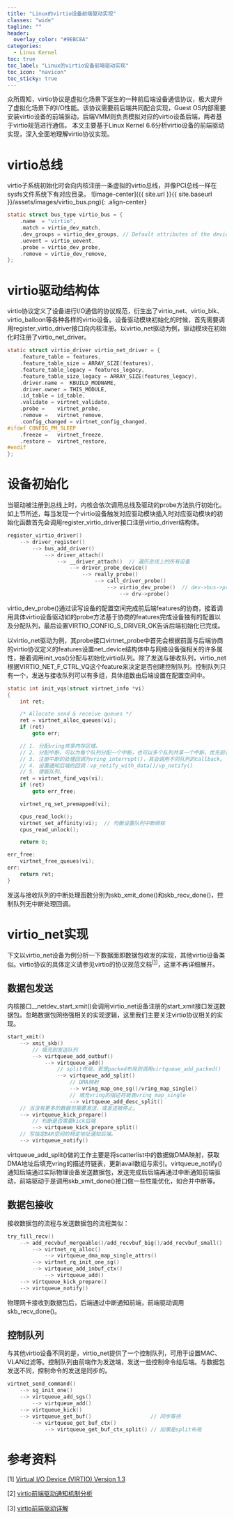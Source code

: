 ```yaml
---
title: "Linux的virtio设备前端驱动实现"
classes: "wide"
tagline: ""
header:
  overlay_color: "#9EBC8A"
categories:
  - Linux Kernel
toc: true
toc_label: "Linux的virtio设备前端驱动实现"
toc_icon: "navicon"
toc_sticky: true
---
```


众所周知，virtio协议是虚拟化场景下诞生的一种前后端设备通信协议，极大提升了虚拟化场景下的I/O性能。该协议需要前后端共同配合实现，Guest OS内部需要安装virtio设备的前端驱动，后端VMM则负责模拟对应的virtio设备后端，两者基于virtio规范进行通信。
本文主要基于Linux Kernel 6.6分析virtio设备的前端驱动实现，深入全面地理解virtio协议实现。

# virtio总线

virtio子系统初始化时会向内核注册一条虚拟的virtio总线，并像PCI总线一样在sysfs文件系统下有对应目录。
![image-center]({{ site.url }}{{ site.baseurl }}/assets/images/virtio_bus.png){: .align-center}

```c
static struct bus_type virtio_bus = {
    .name  = "virtio",
    .match = virtio_dev_match,
    .dev_groups = virtio_dev_groups, // Default attributes of the devices on the bus.
    .uevent = virtio_uevent,
    .probe = virtio_dev_probe,
    .remove = virtio_dev_remove,
};
```

# virtio驱动结构体

virtio协议定义了设备进行I/O通信的协议规范，衍生出了virtio_net、virtio_blk、virtio_balloon等各种各样的virtio设备。设备驱动模块初始化的时候，首先需要调用register_virtio_driver接口向内核注册。以virtio_net驱动为例，驱动模块在初始化时注册了virtio_net_driver。

```c
static struct virtio_driver virtio_net_driver = {
    .feature_table = features,
    .feature_table_size = ARRAY_SIZE(features),
    .feature_table_legacy = features_legacy,
    .feature_table_size_legacy = ARRAY_SIZE(features_legacy),
    .driver.name =  KBUILD_MODNAME,
    .driver.owner = THIS_MODULE,
    .id_table = id_table,
    .validate = virtnet_validate,
    .probe =    virtnet_probe,
    .remove =   virtnet_remove,
    .config_changed = virtnet_config_changed,
#ifdef CONFIG_PM_SLEEP
    .freeze =   virtnet_freeze,
    .restore =  virtnet_restore,
#endif
};
```

# 设备初始化

当驱动被注册到总线上时，内核会依次调用总线及驱动的probe方法执行初始化。如上节所述，每当发现一个virtio设备触发对应驱动模块插入时对应驱动模块的初始化函数首先会调用register_virtio_driver接口注册virtio_driver结构体。

```c
register_virtio_driver()
    --> driver_register()
        --> bus_add_driver()
            --> driver_attach()
                --> __driver_attach()  // 遍历总线上的所有设备
                    --> driver_probe_device()
                        --> really_probe()
                            --> call_driver_probe()
                                --> virtio_dev_probe()  // dev->bus->probe()
                                    --> drv->probe()
```

virtio_dev_probe()通过读写设备的配置空间完成前后端features的协商，接着调用具体virtio设备驱动如的probe方法基于协商的features完成设备独有的配置以及分配队列，最后设置VIRTIO_CONFIG_S_DRIVER_OK告诉后端初始化已完成。

以virtio_net驱动为例，其probe接口virtnet_probe中首先会根据前面与后端协商的virtio协议定义的features设置net_device结构体中与网络设备强相关的许多属性，接着调用init_vqs()分配与初始化virtio队列。除了发送与接收队列，virtio_net根据VIRTIO_NET_F_CTRL_VQ这个feature来决定是否创建控制队列。控制队列只有一个，发送与接收队列可以有多组，具体组数由后端设置在配置空间中。

```c
static int init_vqs(struct virtnet_info *vi)
{
    int ret;

    /* Allocate send & receive queues */
    ret = virtnet_alloc_queues(vi);
    if (ret)
        goto err;

    // 1. 分配vring共享内存区域。
    // 2. 分配中断，可以为每个队列分配一个中断，也可以多个队列共享一个中断，优先前者。中断类型可以是MSI，MSI-X或者INTx。
    // 3. 注册中断的处理回调为vring_interrupt()，其会调用不同队列的callback。
    // 4. 设置通知后端的回调：vp_notify_with_data()/vp_notify()
    // 5. 使能队列。
    ret = virtnet_find_vqs(vi);
    if (ret)
        goto err_free;

    virtnet_rq_set_premapped(vi);

    cpus_read_lock();
    virtnet_set_affinity(vi);  // 均衡设置队列中断绑核
    cpus_read_unlock();

    return 0;

err_free:
    virtnet_free_queues(vi);
err:
    return ret;
}
```

发送与接收队列的中断处理函数分别为skb_xmit_done()和skb_recv_done()，控制队列无中断处理回调。

# virtio_net实现

下文以virtio_net设备为例分析一下数据面即数据包收发的实现，其他virtio设备类似。virtio协议的具体定义请参见virtio的协议规范文档<sup>[[1](#ref1)]</sup>，这里不再详细展开。

## 数据包发送

内核接口__netdev_start_xmit()会调用virtio_net设备注册的start_xmit接口发送数据包。忽略数据包网络强相关的实现逻辑，这里我们主要关注virtio协议相关的实现。

```c
start_xmit()
    --> xmit_skb()
        // 填充到发送队列
        --> virtqueue_add_outbuf()
            --> virtqueue_add()
                // split布局，若是packed布局则调用virtqueue_add_packed()
                --> virtqueue_add_split()
                    // DMA映射
                    --> vring_map_one_sg()/vring_map_single()
                    // 填充vring的描述符链表vring_map_single
                    --> virtqueue_add_desc_split()
    // 当没有更多的数据包需要发送，或发送被停止。
    --> virtqueue_kick_prepare()
        // 判断是否需要kick后端
        --> virtqueue_kick_prepare_split()
    // 写指定BAR空间的特定地址通知后端。
    --> virtqueue_notify()
```

virtqueue_add_split()做的工作主要是将scatterlist中的数据做DMA映射，获取DMA地址后填充vring的描述符链表，更新avail数组与索引。virtqueue_notify()通知后端通过实际物理设备发送数据包，发送完成后后端再通过中断通知前端驱动，前端驱动于是调用skb_xmit_done()接口做一些性能优化，如合并中断等。

## 数据包接收

接收数据包的流程与发送数据包的流程类似：

```c
try_fill_recv()
    --> add_recvbuf_mergeable()/add_recvbuf_big()/add_recvbuf_small()
        --> virtnet_rq_alloc()
            --> virtqueue_dma_map_single_attrs()
        --> virtnet_rq_init_one_sg()
        --> virtqueue_add_inbuf_ctx()
            --> virtqueue_add()
    --> virtqueue_kick_prepare()
    --> virtqueue_notify() 
```

物理网卡接收到数据包后，后端通过中断通知前端，前端驱动调用skb_recv_done()。

## 控制队列

与其他virtio设备不同的是，virtio_net提供了一个控制队列，可用于设置MAC、VLAN过滤等。控制队列由前端作为发送端，发送一些控制命令给后端。与数据包发送不同，控制命令的发送是同步的。

```c
virtnet_send_command()
    --> sg_init_one()
    --> virtqueue_add_sgs()
        --> virtqueue_add()
    --> virtqueue_kick()
    --> virtqueue_get_buf()                   // 同步等待
        --> virtqueue_get_buf_ctx()
            --> virtqueue_get_buf_ctx_split() // 如果是split布局
```

# 参考资料

[1]<a name="ref1"> [Virtual I/O Device (VIRTIO) Version 1.3](https://docs.oasis-open.org/virtio/virtio/v1.3/virtio-v1.3.html)

[2] [virtio前端驱动通知机制分析](https://blog.csdn.net/qq_41596356/article/details/128441953)

[3] [virtio前端驱动详解](https://www.cnblogs.com/ck1020/p/6044134.html "发布于 2016-11-15 15:48")
